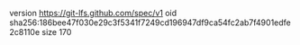 version https://git-lfs.github.com/spec/v1
oid sha256:186bee47f030e29c3f5341f7249cd196947df9ca54fc2ab7f4901edfe2c8110e
size 170

